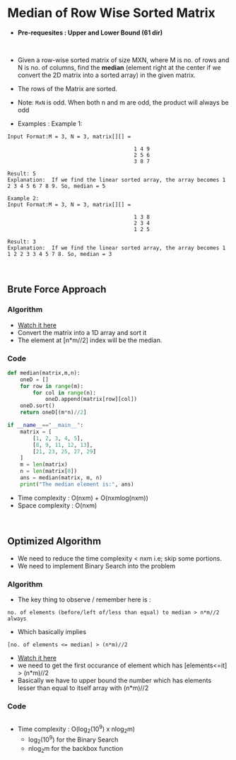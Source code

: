# Median of Row Wise Sorted Matrix

- **Pre-requesites : Upper and Lower Bound (61 dir)**

<br>

- Given a row-wise sorted matrix of size MXN, where M is no. of rows and N is no. of columns, find the **median** (element right at the center if we convert the 2D matrix into a sorted array) in the given matrix.
- The rows of the Matrix are sorted. 
- Note: `MxN` is odd. When both n and m are odd, the product will always be odd

- Examples : 
Example 1:
```
Input Format:M = 3, N = 3, matrix[][] =

                                        1 4 9 
                                        2 5 6
                                        3 8 7
                    
Result: 5
Explanation:  If we find the linear sorted array, the array becomes 1 2 3 4 5 6 7 8 9. So, median = 5
```
```
Example 2:
Input Format:M = 3, N = 3, matrix[][] =

                                        1 3 8 
                                        2 3 4
                                        1 2 5
                    
Result: 3
Explanation:  If we find the linear sorted array, the array becomes 1 1 2 2 3 3 4 5 7 8. So, median = 3
```

<br>

## Brute Force Approach

### Algorithm

- [Watch it here](https://youtu.be/Q9wXgdxJq48?si=MsO0ap9L7W1xWxCT&t=116)
- Convert the matrix into a 1D array and sort it
- The element at [n*m//2] index will be the median.

### Code

```python
def median(matrix,m,n):
    oneD = []
    for row in range(m):
        for col in range(n):
            oneD.append(matrix[row][col])
    oneD.sort()
    return oneD[(m*n)//2]

if __name__=="__main__":
    matrix = [
        [1, 2, 3, 4, 5],
        [8, 9, 11, 12, 13],
        [21, 23, 25, 27, 29]
    ]
    m = len(matrix)
    n = len(matrix[0])
    ans = median(matrix, m, n)
    print("The median element is:", ans)
```
- Time complexity : O(nxm) + O(nxmlog(nxm))
- Space complexity : O(nxm)

<br>

## Optimized Algorithm

- We need to reduce the time complexity < nxm i.e; skip some portions. 
- We need to implement Binary Search into the problem

### Algorithm 

- The key thing to observe / remember here is : 
```
no. of elements (before/left of/less than equal) to median > n*m//2 always
```
- Which basically implies 
```
[no. of elements <= median] > (n*m)//2
```
- [Watch it here](https://youtu.be/Q9wXgdxJq48?si=L0D9419km7dTbVEK&t=292)
- we need to get the first occurance of element which has [elements<=it] > (n*m)//2
- Basically we have to upper bound the number which has elements lesser than equal to itself array with (n*m)//2

### Code 

```python

```
- Time complexity : O(log<sub>2</sub>(10<sup>9</sup>) x nlog<sub>2</sub>m)
    - log<sub>2</sub>(10<sup>9</sup>) for the Binary Search
    - nlog<sub>2</sub>m for the backbox function